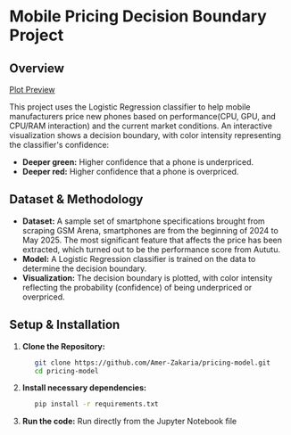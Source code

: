 # Mobile Pricing Decision Boundary Project

## Overview
[Plot Preview](https://smartphone-pricing.streamlit.app) 

This project uses the Logistic Regression classifier to help mobile manufacturers price new phones based on performance(CPU, GPU, and CPU/RAM interaction) and the current market conditions. An interactive visualization shows a decision boundary, with color intensity representing the classifier's confidence:

- **Deeper green:** Higher confidence that a phone is underpriced.
- **Deeper red:** Higher confidence that a phone is overpriced.

## Dataset & Methodology

- **Dataset:** A sample set of smartphone specifications brought from scraping GSM Arena, smartphones are from the beginning of 2024 to May 2025. The most significant feature that affects the price has been extracted, which turned out to be the performance score from Aututu.
- **Model:** A Logistic Regression classifier is trained on the data to determine the decision boundary.
- **Visualization:** The decision boundary is plotted, with color intensity reflecting the probability (confidence) of being underpriced or overpriced.

## Setup & Installation

1. **Clone the Repository:**

   ```bash
      git clone https://github.com/Amer-Zakaria/pricing-model.git
      cd pricing-model
   ```

2. **Install necessary dependencies:**

   ```bash
      pip install -r requirements.txt
   ```

3. **Run the code:**
   Run directly from the Jupyter Notebook file
